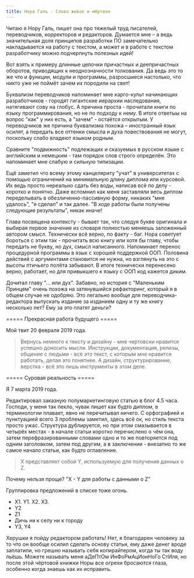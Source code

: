 ```yaml
---
title: Нора Галь - Слово живое и мёртвое
---
```


Читаю я Нору Галь, пишет она про тяжелый труд писателей, переводчиков, корректоров и редакторов. Думается мне – а ведь значительная доля принципов разработки ПО замечательно накладывается на работу с текстом, а может и в работе с текстом разработчику можно подчерпнуть полезных идей!

Вот взять к примеру длинные цепочки причастных и деепричастных оборотов, приводящих к неоднозначности толкования. Да ведь это то же что и функции, модули и программы, разросшиеся настолько, что никто уже не поймёт зачем их породили на свет!

Буквализм переводчиков напоминает мне карго-культ начинающих разработчиков - городят гигантские иерархии наследования, натягивают сову на глобус. А причина проста - прочитали книги по языку программирования, но не по подходу к нему. В итоге ответыы на вопрос "как" у них есть, а "зачем" - остаётся открытым. У переводчиков же причина буквализма похожа – иностранный язык осилят, а передать все оттенки смысла и духа повествования не могут, поскольку слабо владеют языком родным.

Сравните "подвижность" подлежащих и сказуемых в русском языке с английским и немецким - там порядок слов строго определён. Это  напоминает мне слабую и сильную типизации.

Ещё заметил что всему этому канцеляриту "учат" в университетах с помощью ограничений на минимальную длину диплома или курсовой. Их ведь просто нереально сдать без воды, написав всё по делу - коротко и понятно. Даже вспомнил как меня заставляли весь диплом переделывать в обезличенно-пассивную форму, никаких "мне удалось", "я сделал" и так далее. "В ходе работы были получены следующие результаты", никак иначе!

Глава посвящена контексту - бывает так, что следуя букве оригинала и выбирая первое значение из словаря полностью меняешь заложенный автором смысл. Технически всё верно, по факту - баг. Нора советует бороться с этим так - прочитать всю книгу или хотя бы главу, чтобы передать не букву, но дух, смысл написанного. Напоминает перенос процедурной программы в язык с хорошей поддержкой ООП. Половина действий с аргументами становится не нужна, но взглянуть на это с высоты птичьего полёта забывают. В итоге технически перенесено верно, работает, но для привыкшего к языку с ООП код кажется диким.

Дочитал главу "... или дух". Забавно, но история с "Маленьким Принцем" очень похожа на затянувшийся рефакторинг, который я в общем случае не одобряю. Это легально вообще для переводчика-редактора выпускать издание за изданием одну и ту же книгу несколько лет? Ему за это платят деньги?

===== Прекрасная работа будущего =====

Мой твит 20 февраля 2019 года.

> Вернусь немного к тексту и дизайну - мне чертовски нравится успешно доносить мысли. Инструкции, документация, релизы, общение с людьми - всё это текст, с которым мне нравится работать, делая это понятнее. А дизайн, структурирование, верстка - всё это лишь инструменты в этом деле.

===== Суровая реальность =====

Я 7 марта 2019 года.

Редактировал заказную полумаркетинговую статью в блог 4.5 часа. Господи, у меня так пекло, чувак пишет как будто диплом, в терминологии плавает, явно не перечитывал ничего. С орфографией и пунктуацией всего 3 проблемы заметил, здесь всё ок, но стиль текста просто ужас. Структура дублируется, но при этом смазывается в четырёх местах - в начале статьи коротко перечислено о чём она, затем перефразированными словами одно и то же повторяется под одним заголовком, затем под другим, а в заключении - внезапно то же самое начало статьи, как будто оглавление.

> X представляет собой Y, используемую для получения данных о Z.

Почему нельзя проще? "X - Y для работы с данными о Z"

Группировка предложений в списке тоже огонь.

- Х1. Y1. X2. X3.
- Y2
- Z1
- Дичь ни к селу ни к городу
- Y3, Y4

Херушки я пойду редактором работать! Нет, я благодарен человеку за то что он вообще осилил сделать основу статьи, ему даже денег вроде заплатили, но грешно называть себя копирайтером, когда ты так воду льёшь. Можете называть меня аДеПтОм ИнФоРмАцИонНоГо СтИля, но после этой чёртовой книжки Норы все огрехи бросаются глаза, особенно когда знаешь как их исправить.
